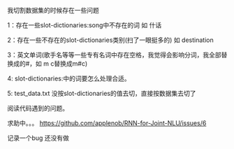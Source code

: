 我切割数据集的时候存在一些问题

1：存在一些slot-dictionaries:song中不存在的词 如 什话

2：存在一些不存在的slot-dictionaries类别(扫了一眼挺多的) 如 destination

3：英文单词(歌手名等等一些专有名词中存在空格，我觉得会影响分词，我全部替换成的#，如 m c替换成m#c)

4: slot-dictionaries:中的词要怎么处理合适。

5: test_data.txt 没按slot-dictionaries的值去切，直接按数据集去切了


阅读代码遇到的问题。

求助中。。。
https://github.com/applenob/RNN-for-Joint-NLU/issues/6

记录一个bug
还没有做
